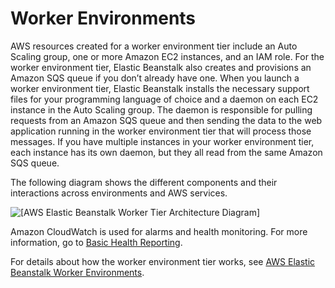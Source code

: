 # Worker Environments<a name="concepts-worker"></a>

AWS resources created for a worker environment tier include an Auto Scaling group, one or more Amazon EC2 instances, and an IAM role\. For the worker environment tier, Elastic Beanstalk also creates and provisions an Amazon SQS queue if you don’t already have one\. When you launch a worker environment tier, Elastic Beanstalk installs the necessary support files for your programming language of choice and a daemon on each EC2 instance in the Auto Scaling group\. The daemon is responsible for pulling requests from an Amazon SQS queue and then sending the data to the web application running in the worker environment tier that will process those messages\. If you have multiple instances in your worker environment tier, each instance has its own daemon, but they all read from the same Amazon SQS queue\.

The following diagram shows the different components and their interactions across environments and AWS services\.

![\[AWS Elastic Beanstalk Worker Tier Architecture Diagram\]](http://docs.aws.amazon.com/elasticbeanstalk/latest/dg/images/aeb-architecture_worker.png)

Amazon CloudWatch is used for alarms and health monitoring\. For more information, go to [Basic Health Reporting](using-features.healthstatus.md)\.

For details about how the worker environment tier works, see [AWS Elastic Beanstalk Worker Environments](using-features-managing-env-tiers.md)\.